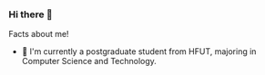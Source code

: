 ### Hi there 👋
Facts about me!
- 👩‍ I'm currently a postgraduate student from HFUT, majoring in Computer Science and Technology.

<!--
**Chuckie-XC1028/Chuckie-XC1028** is a ✨ _special_ ✨ repository because its `README.md` (this file) appears on your GitHub profile.

Here are some ideas to get you started:

- 🔭 I’m currently working on ...
- 🌱 I’m currently learning ...
- 👯 I’m looking to collaborate on ...
- 🤔 I’m looking for help with ...
- 💬 Ask me about ...
- 📫 How to reach me: ...
- 😄 Pronouns: ...
- ⚡ Fun fact: ...

Facts about me
👩‍🎓 I'm a Ph.D. candidate from USTC, majoring in Computer Science and Data Science.
👩‍💻 I strive to be a good programmer, a data scientist and an amateur game developer.
🥸 My life motto is, "stay cool and have fun".
🦆 My name looks like French and sounds like French, but it's actually Chinese.
What's new
🇩🇪 I've been learning German since 2020.
🤔 I currently find my interest in Rust.
📖 My recent reading list includes Harry Potter🧙‍♀️ and Sherlock Holmes🕵️ stories.

-->
